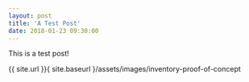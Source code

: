 ```yaml
---
layout: post
title: 'A Test Post'
date: 2018-01-23 09:30:00
---
```


This is a test post!

{{ site.url }}{ site.baseurl }/assets/images/inventory-proof-of-concept
